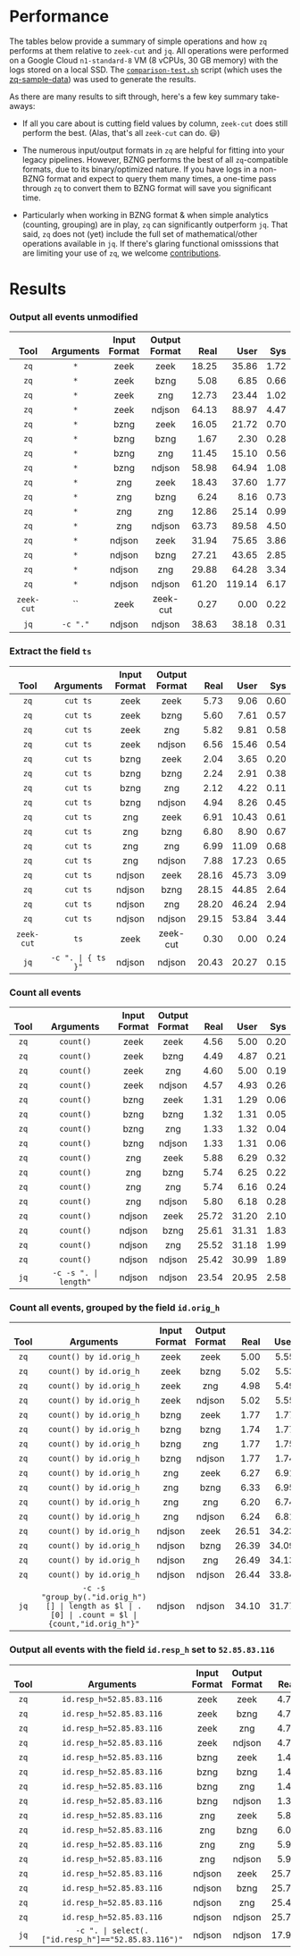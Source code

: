 # Performance

The tables below provide a summary of simple operations and how `zq`
performs at them relative to `zeek-cut` and `jq`. All operations were performed
on a Google Cloud `n1-standard-8` VM (8 vCPUs, 30 GB memory) with the logs
stored on a local SSD. The [`comparison-test.sh`](../scripts/comparison-test.sh)
script (which uses the [zq-sample-data](https://github.com/mccanne/zq-sample-data))
was used to generate the results.

As there are many results to sift through, here's a few key summary take-aways:

* If all you care about is cutting field values by column, `zeek-cut` does still perform the best. (Alas, that's all `zeek-cut` can do. :smiley:)

* The numerous input/output formats in `zq` are helpful for fitting into your legacy pipelines. However, BZNG performs the best of all `zq`-compatible formats, due to its binary/optimized nature. If you have logs in a non-BZNG format and expect to query them many times, a one-time pass through `zq` to convert them to BZNG format will save you significant time.

* Particularly when working in BZNG format & when simple analytics (counting, grouping) are in play, `zq` can significantly outperform `jq`. That said, `zq` does not (yet) include the full set of mathematical/other operations available in `jq`. If there's glaring functional omisssions that are limiting your use of `zq`, we welcome [contributions](../README.md#contributing).

# Results

### Output all events unmodified

|**<br>Tool**|**<br>Arguments**|**Input<br>Format**|**Output<br>Format**|**<br>Real**|**<br>User**|**<br>Sys**|
|:----------:|:---------------:|:-----------------:|:------------------:|-----------:|-----------:|----------:|
|`zq`|`*`|zeek|zeek|18.25|35.86|1.72|
|`zq`|`*`|zeek|bzng|5.08|6.85|0.66|
|`zq`|`*`|zeek|zng|12.73|23.44|1.02|
|`zq`|`*`|zeek|ndjson|64.13|88.97|4.47|
|`zq`|`*`|bzng|zeek|16.05|21.72|0.70|
|`zq`|`*`|bzng|bzng|1.67|2.30|0.28|
|`zq`|`*`|bzng|zng|11.45|15.10|0.56|
|`zq`|`*`|bzng|ndjson|58.98|64.94|1.08|
|`zq`|`*`|zng|zeek|18.43|37.60|1.77|
|`zq`|`*`|zng|bzng|6.24|8.16|0.73|
|`zq`|`*`|zng|zng|12.86|25.14|0.99|
|`zq`|`*`|zng|ndjson|63.73|89.58|4.50|
|`zq`|`*`|ndjson|zeek|31.94|75.65|3.86|
|`zq`|`*`|ndjson|bzng|27.21|43.65|2.85|
|`zq`|`*`|ndjson|zng|29.88|64.28|3.34|
|`zq`|`*`|ndjson|ndjson|61.20|119.14|6.17|
|`zeek-cut`|``|zeek|zeek-cut|0.27|0.00|0.22|
|`jq`|`-c "."`|ndjson|ndjson|38.63|38.18|0.31|

### Extract the field `ts`

|**<br>Tool**|**<br>Arguments**|**Input<br>Format**|**Output<br>Format**|**<br>Real**|**<br>User**|**<br>Sys**|
|:----------:|:---------------:|:-----------------:|:------------------:|-----------:|-----------:|----------:|
|`zq`|`cut ts`|zeek|zeek|5.73|9.06|0.60|
|`zq`|`cut ts`|zeek|bzng|5.60|7.61|0.57|
|`zq`|`cut ts`|zeek|zng|5.82|9.81|0.58|
|`zq`|`cut ts`|zeek|ndjson|6.56|15.46|0.54|
|`zq`|`cut ts`|bzng|zeek|2.04|3.65|0.20|
|`zq`|`cut ts`|bzng|bzng|2.24|2.91|0.38|
|`zq`|`cut ts`|bzng|zng|2.12|4.22|0.11|
|`zq`|`cut ts`|bzng|ndjson|4.94|8.26|0.45|
|`zq`|`cut ts`|zng|zeek|6.91|10.43|0.61|
|`zq`|`cut ts`|zng|bzng|6.80|8.90|0.67|
|`zq`|`cut ts`|zng|zng|6.99|11.09|0.68|
|`zq`|`cut ts`|zng|ndjson|7.88|17.23|0.65|
|`zq`|`cut ts`|ndjson|zeek|28.16|45.73|3.09|
|`zq`|`cut ts`|ndjson|bzng|28.15|44.85|2.64|
|`zq`|`cut ts`|ndjson|zng|28.20|46.24|2.94|
|`zq`|`cut ts`|ndjson|ndjson|29.15|53.84|3.44|
|`zeek-cut`|`ts`|zeek|zeek-cut|0.30|0.00|0.24|
|`jq`|`-c ". \| { ts }"`|ndjson|ndjson|20.43|20.27|0.15|

### Count all events

|**<br>Tool**|**<br>Arguments**|**Input<br>Format**|**Output<br>Format**|**<br>Real**|**<br>User**|**<br>Sys**|
|:----------:|:---------------:|:-----------------:|:------------------:|-----------:|-----------:|----------:|
|`zq`|`count()`|zeek|zeek|4.56|5.00|0.20|
|`zq`|`count()`|zeek|bzng|4.49|4.87|0.21|
|`zq`|`count()`|zeek|zng|4.60|5.00|0.19|
|`zq`|`count()`|zeek|ndjson|4.57|4.93|0.26|
|`zq`|`count()`|bzng|zeek|1.31|1.29|0.06|
|`zq`|`count()`|bzng|bzng|1.32|1.31|0.05|
|`zq`|`count()`|bzng|zng|1.33|1.32|0.04|
|`zq`|`count()`|bzng|ndjson|1.33|1.31|0.06|
|`zq`|`count()`|zng|zeek|5.88|6.29|0.32|
|`zq`|`count()`|zng|bzng|5.74|6.25|0.22|
|`zq`|`count()`|zng|zng|5.74|6.16|0.24|
|`zq`|`count()`|zng|ndjson|5.80|6.18|0.28|
|`zq`|`count()`|ndjson|zeek|25.72|31.20|2.10|
|`zq`|`count()`|ndjson|bzng|25.61|31.31|1.83|
|`zq`|`count()`|ndjson|zng|25.52|31.18|1.99|
|`zq`|`count()`|ndjson|ndjson|25.42|30.99|1.89|
|`jq`|`-c -s ". \| length"`|ndjson|ndjson|23.54|20.95|2.58|

### Count all events, grouped by the field `id.orig_h`

|**<br>Tool**|**<br>Arguments**|**Input<br>Format**|**Output<br>Format**|**<br>Real**|**<br>User**|**<br>Sys**|
|:----------:|:---------------:|:-----------------:|:------------------:|-----------:|-----------:|----------:|
|`zq`|`count() by id.orig_h`|zeek|zeek|5.00|5.55|0.24|
|`zq`|`count() by id.orig_h`|zeek|bzng|5.02|5.53|0.21|
|`zq`|`count() by id.orig_h`|zeek|zng|4.98|5.49|0.22|
|`zq`|`count() by id.orig_h`|zeek|ndjson|5.02|5.55|0.25|
|`zq`|`count() by id.orig_h`|bzng|zeek|1.77|1.77|0.05|
|`zq`|`count() by id.orig_h`|bzng|bzng|1.74|1.77|0.03|
|`zq`|`count() by id.orig_h`|bzng|zng|1.77|1.75|0.06|
|`zq`|`count() by id.orig_h`|bzng|ndjson|1.77|1.74|0.08|
|`zq`|`count() by id.orig_h`|zng|zeek|6.27|6.91|0.21|
|`zq`|`count() by id.orig_h`|zng|bzng|6.33|6.95|0.27|
|`zq`|`count() by id.orig_h`|zng|zng|6.20|6.74|0.27|
|`zq`|`count() by id.orig_h`|zng|ndjson|6.24|6.81|0.24|
|`zq`|`count() by id.orig_h`|ndjson|zeek|26.51|34.23|2.29|
|`zq`|`count() by id.orig_h`|ndjson|bzng|26.39|34.09|2.29|
|`zq`|`count() by id.orig_h`|ndjson|zng|26.49|34.13|2.23|
|`zq`|`count() by id.orig_h`|ndjson|ndjson|26.44|33.84|2.29|
|`jq`|`-c -s "group_by(."id.orig_h")[] \| length as $l \| .[0] \| .count = $l \| {count,"id.orig_h"}"`|ndjson|ndjson|34.10|31.77|2.32|

### Output all events with the field `id.resp_h` set to `52.85.83.116`

|**<br>Tool**|**<br>Arguments**|**Input<br>Format**|**Output<br>Format**|**<br>Real**|**<br>User**|**<br>Sys**|
|:----------:|:---------------:|:-----------------:|:------------------:|-----------:|-----------:|----------:|
|`zq`|`id.resp_h=52.85.83.116`|zeek|zeek|4.75|5.16|0.22|
|`zq`|`id.resp_h=52.85.83.116`|zeek|bzng|4.76|5.08|0.26|
|`zq`|`id.resp_h=52.85.83.116`|zeek|zng|4.73|5.15|0.22|
|`zq`|`id.resp_h=52.85.83.116`|zeek|ndjson|4.76|5.14|0.21|
|`zq`|`id.resp_h=52.85.83.116`|bzng|zeek|1.42|1.39|0.04|
|`zq`|`id.resp_h=52.85.83.116`|bzng|bzng|1.40|1.35|0.06|
|`zq`|`id.resp_h=52.85.83.116`|bzng|zng|1.40|1.36|0.05|
|`zq`|`id.resp_h=52.85.83.116`|bzng|ndjson|1.39|1.37|0.03|
|`zq`|`id.resp_h=52.85.83.116`|zng|zeek|5.89|6.32|0.21|
|`zq`|`id.resp_h=52.85.83.116`|zng|bzng|6.05|6.43|0.27|
|`zq`|`id.resp_h=52.85.83.116`|zng|zng|5.95|6.30|0.34|
|`zq`|`id.resp_h=52.85.83.116`|zng|ndjson|5.98|6.47|0.22|
|`zq`|`id.resp_h=52.85.83.116`|ndjson|zeek|25.78|31.27|1.88|
|`zq`|`id.resp_h=52.85.83.116`|ndjson|bzng|25.70|31.09|2.09|
|`zq`|`id.resp_h=52.85.83.116`|ndjson|zng|25.46|30.89|1.93|
|`zq`|`id.resp_h=52.85.83.116`|ndjson|ndjson|25.76|31.23|2.19|
|`jq`|`-c ". \| select(.["id.resp_h"]=="52.85.83.116")"`|ndjson|ndjson|17.94|17.75|0.18|

